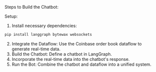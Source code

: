 Steps to Build the Chatbot:

Setup:

1. Install necessary dependencies:

```bash
pip install langgraph bytewax websockets
```

2. Integrate the Dataflow: Use the Coinbase order book dataflow to generate real-time data.
3. Build the Chatbot: Define a chatbot in LangGraph.
4. Incorporate the real-time data into the chatbot's response.
5. Run the Bot: Combine the chatbot and dataflow into a unified system.
